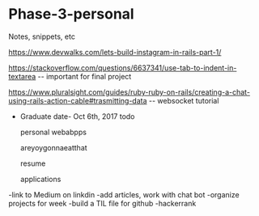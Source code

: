 # Phase-3-personal
Notes, snippets, etc

https://www.devwalks.com/lets-build-instagram-in-rails-part-1/

https://stackoverflow.com/questions/6637341/use-tab-to-indent-in-textarea
-- important for final project

https://www.pluralsight.com/guides/ruby-ruby-on-rails/creating-a-chat-using-rails-action-cable#trasmitting-data
-- websocket tutorial

- Graduate date- Oct 6th, 2017
  todo
    
    personal webabpps
    
    areyoygonnaeatthat
    
    resume
    
    applications
    
-link to Medium on linkdin
  -add articles, work with chat bot
-organize projects for week 
-build a TIL file for github
-hackerrank
